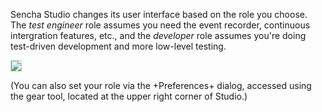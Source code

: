 Sencha Studio changes its user interface based on the role you choose. The *test engineer* role assumes you
need the event recorder, continuous intergration features, etc., and the *developer* role assumes you're doing
test-driven development and more low-level testing.

<img src="resources/images/senchatest/StudioSelectYourRole.jpg" style="border: solid thin lightblue">

(You can also set your role via the +Preferences+ dialog, accessed using the gear tool, located at the upper right corner of Studio.)